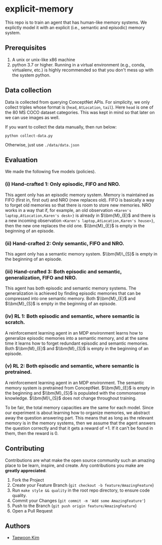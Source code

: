 # explicit-memory

This repo is to train an agent that has human-like memory systems. We explictly model it with an explicit (i.e., semantic and episodic) memory system.

## Prerequisites

1. A unix or unix-like x86 machine
1. python 3.7 or higher. Running in a virtual environment (e.g., conda, virtualenv, etc.) is highly recommended so that you don't mess up with the system python.

## Data collection

Data is collected from querying ConceptNet APIs. For simplicity, we only collect triples whose format is (`head`, `AtLocation`, `tail`). Here `head` is one of the 80 MS COCO dataset categories. This was kept in mind so that later on we can use images as well.

If you want to collect the data manually, then run below:

```
python collect-data.py
```

Otherwise, just use `./data/data.json`

## Evaluation

We made the following five models (policies).

### (i) Hand-crafted 1: Only episodic, FIFO and NRO.

This agent only has an episodic memory system. Memory is maintained as FIFO (first in, first out) and NRO (new replaces old). FIFO is basically a way to forget old memories so that there is room to store new memories. NRO works in a way that if, for example, an old observation `<Karen's laptop,AtLocation,Karen's desk>}` is already in $\\bm{M}_{E}$ and there is a new incoming observation `<Karen's laptop,AtLocation,Karen's house>}`, then the new one replaces the old one. $\\bm{M}_{E}$ is empty in the beginning of an episode.

### (ii) Hand-crafted 2: Only semantic, FIFO and NRO.

This agent only has a semantic memory system. $\\bm{M}\_{S}$ is empty in the beginning of an episode.

### (iii) Hand-crafted 3: Both episodic and semantic, generalization, FIFO and NRO.

This agent has both episodic and semantic memory systems. The generalization is achieved by finding episodic memories that can be compressed into one semantic memory. Both $\\bm{M}_{E}$ and $\\bm{M}_{S}$ is empty in the beginning of an episode.

### (iv) RL 1: Both episodic and semantic, where semantic is scratch.

A reinforcement learning agent in an MDP environment learns how to generalize episodic memories into a semantic memory, and at the same time it learns how to forget redundant episodic and semantic memories. Both $\\bm{M}_{E}$ and $\\bm{M}_{S}$ is empty in the beginning of an episode.

### (v) RL 2: Both episodic and semantic, where semantic is pretrained.

A reinforcement learning agent in an MDP environment. The semantic memory system is pretrained from ConceptNet. $\\bm{M}_{E}$ is empty in the beginning and $\\bm{M}_{S}$ is populated with the commonsense knowledge. $\\bm{M}\_{S}$ does not change throughout training.

To be fair, the total memory capacities are the same for each model. Since our experiment is about learning how to organize memories, we abstract away the question answering part. This means that as long as the relevant memory is in the memory systems, then we assume that the agent answers the question correctly and that it gets a reward of $+1$. If it can't be found in them, then the reward is $0$.

## Contributing

Contributions are what make the open source community such an amazing place to be learn, inspire, and create. Any contributions you make are **greatly appreciated**.

1. Fork the Project
1. Create your Feature Branch (`git checkout -b feature/AmazingFeature`)
1. Run `make style && quality` in the root repo directory, to ensure code quality.
1. Commit your Changes (`git commit -m 'Add some AmazingFeature'`)
1. Push to the Branch (`git push origin feature/AmazingFeature`)
1. Open a Pull Request

## Authors

- [Taewoon Kim](https://taewoonkim.com/)
